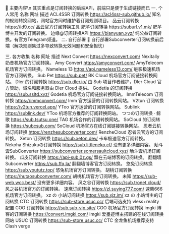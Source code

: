 📝 主要内容\n
其实重点是订阅转换的后端API，前端只是便于生成链接而已
一. 
个人常用
名称
网址
描述
ACL4SSR 订阅转换
https://acl4ssr-sub.github.io/
知名的规则转换网站，网站官方同时维护着订阅规则项目。
品云订阅转换
https://id9.cc/
品云官方订阅转换工具
肥羊订阅转换
https://suburl.v1.mk/
肥羊博主开发的订阅转换。
边缘@订阅转换API
https://bianyuan.xyz/
纯公益订阅转换。有官方Telegram频道。
二. 自行部署
🔁
自行部署Subconverter订阅转换前后端（解决规则集过多导致转换无效问题和安全担忧）
 
三. 各方收集
名称
网址
描述
Next Convert
https://nexconvert.com/
Nexitally 奶昔机场官方订阅转换。
Amy Convert
https://amyconvert.com/
AmyTelecom 机场官方订阅转换。
Nameless 13
https://api.nameless13.com/
魅影极速机场官方订阅转换。
Sub Pet
https://sub.pet/
BK Cloud 机场官方订阅链接转换网站。
Dler 的订阅转换
https://sub.dler.io/
由 Sub 项目作者维护，Dler Cloud 官方赞助，域名和服务器由 Dler Cloud 提供。
Godetia 的订阅转换
https://sub.ssltd.xyz/
Godetia 机场官方订阅链接转换网站。
ImmTelecom 订阅转换
https://immconvert.com/
Imm 官方运营的订阅转换网站。
V2tun 订阅转换
https://v2tun.vercel.app/
YToo 官方运营的订阅转换网站。
Sublink
https://sublink.dev/
YToo 机场官方推荐的订阅转换网站。
つつの订阅转换 · 鲸歌
https://sub.tsutsu.one/
TAG 机场合作的订阅转换网站。
SoCloud 的订阅转换
https://subcsub.com/
SoCloud 机场官方在线订阅链接转换网站。
忍者云机场订阅转换
https://renzhesubconverter.com/
RenzheCloud 忍者云官方的订阅转换。
Xeton 订阅转换
https://sub.xeton.dev/
卡车极速官方订阅转换。
Nekoha Shizukuの订阅转换
https://sub.littleneko.cf/
没有更多详细内容。
觔斗雲SubConverter
https://subconverter.somersaultcloud.xyz/
觔斗雲机场订阅转换。
瓜皮订阅转换
https://api-sub.0z.gs/
飘在云端博客的订阅转换。
翻翻墙 Subconverter
https://sub.ffq.la/
翻翻墙博客官方订阅转换。
悠兔订阅转换
https://sub.yoututz.top/
悠兔机场官方订阅转换。
胡桃订阅转换
https://hutaosubconverter.com/
胡桃机场官方订阅转换。
未知
https://sub-web.wcc.best/
没有更多详细内容。
风之谷订阅转换
https://sub.tronet.cloud/
风之谷机场官方的订阅转换。
速鹰订阅转换
https://zl.suying777.com/
速鹰666机场官方订阅转换。
xz の 小站订阅转换
https://sub.xjz.im/
xz の 小站博主的订阅转换
CTC 订阅转换
https://sub-store.usuc.cc/
后端可选支持 vless+reality 配置
COO 订阅转换
https://sub.sub-vip.site/
COO 机场官方订阅转换
imgki 博客的订阅转换
https://convert.imgki.com/
imgki 爱墨迹博主搭建的在线订阅转换网站
USUC 订阅转换
https://sub-store.usuc.cc/
CTC 金龙鱼机场推荐支持 Clash verge
